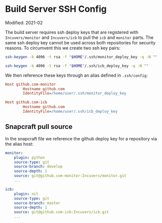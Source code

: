 # Build Server SSH Config
Modified: 2021-02

The build server requires ssh deploy keys that are registered with `Incuvers/monitor` and `Incuvers/icb` to pull the `icb` and `monitor` parts. The same ssh deploy key cannot be used across both repositories for security reasons. To circumvent this we create two ssh key pairs:
```bash
ssh-keygen -b 4096 -t rsa -f "$HOME"/.ssh/monitor_deploy_key -q -N ""

ssh-keygen -b 4096 -t rsa -f "$HOME"/.ssh/icb_deploy_key -q -N ""
```

We then reference these keys through an alias defined in `.ssh/config`:
```ini
Host github.com-monitor
        Hostname github.com
        IdentityFile=/home/user/.ssh/monitor_deploy_key

Host github.com-icb
        Hostname github.com
        IdentityFile=/home/user/.ssh/icb_deploy_key
```

## Snapcraft pull source
In the snapcraft file we reference the github deploy key for a repository via the alias host:
```yaml
monitor:
    plugin: python
    source-type: git
    source-branch: develop
    source-depth: 1
    source: git@github.com-monitor:Incuvers/monitor.git
    ...

icb:
    plugin: nil
    source-type: git
    source-branch: master
    source-depth: 1
    source: git@github.com-icb:Incuvers/icb.git
    ...
```